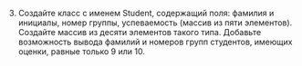 3. Создайте класс с именем Student, содержащий поля: фамилия и инициалы, номер группы, успеваемость (массив 
из пяти элементов). Создайте массив из десяти элементов такого типа. Добавьте возможность вывода фамилий и 
номеров групп студентов, имеющих оценки, равные только 9 или 10. 